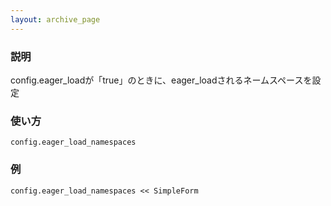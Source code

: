 ```yaml
---
layout: archive_page
---
```

### 説明
config.eager_loadが「true」のときに、eager_loadされるネームスペースを設定

### 使い方
    config.eager_load_namespaces

### 例
    config.eager_load_namespaces << SimpleForm